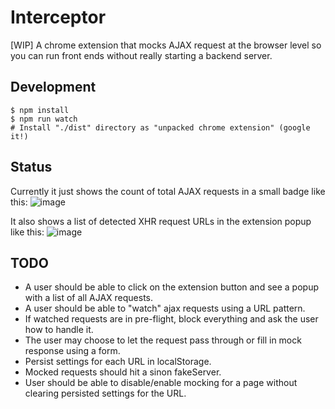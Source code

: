 # Interceptor

[WIP] A chrome extension that mocks AJAX request at the browser level so you
can run front ends without really starting a backend server.

## Development

```
$ npm install
$ npm run watch
# Install "./dist" directory as "unpacked chrome extension" (google it!)
```

## Status

Currently it just shows the count of total AJAX requests in a small badge
like this: ![image](https://cloud.githubusercontent.com/assets/1707078/14903635/0127b5d0-0dc0-11e6-8698-bb998d91a178.png)

It also shows a list of detected XHR request URLs in the extension popup like this:
![image](https://cloud.githubusercontent.com/assets/1707078/15038793/98b02366-12c4-11e6-944b-259a89c4c133.png)

## TODO

* A user should be able to click on the extension button and see a popup with a list of all AJAX requests.
* A user should be able to "watch" ajax requests using a URL pattern.
* If watched requests are in pre-flight, block everything and ask the user how to handle it.
* The user may choose to let the request pass through or fill in mock response using a form.
* Persist settings for each URL in localStorage.
* Mocked requests should hit a sinon fakeServer.
* User should be able to disable/enable mocking for a page without clearing persisted settings for the URL.
